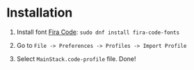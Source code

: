 # Installation

1. Install font [Fira Code](https://github.com/tonsky/FiraCode/wiki/Installing): `sudo dnf install fira-code-fonts`

2. Go to `File -> Preferences -> Profiles -> Import Profile`

3. Select `MainStack.code-profile` file. Done!